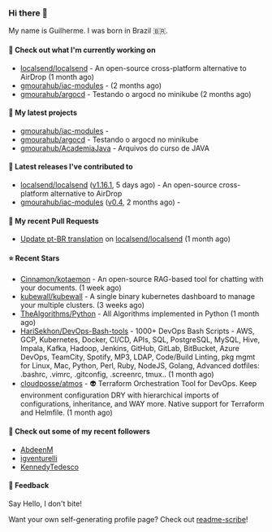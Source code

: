 ### Hi there 👋
My name is Guilherme. I was born in Brazil 🇧🇷.

#### 👷 Check out what I'm currently working on

- [localsend/localsend](https://github.com/localsend/localsend) - An open-source cross-platform alternative to AirDrop (1 month ago)
- [gmourahub/iac-modules](https://github.com/gmourahub/iac-modules) -  (2 months ago)
- [gmourahub/argocd](https://github.com/gmourahub/argocd) - Testando o argocd no minikube (2 months ago)

#### 🌱 My latest projects

- [gmourahub/iac-modules](https://github.com/gmourahub/iac-modules) - 
- [gmourahub/argocd](https://github.com/gmourahub/argocd) - Testando o argocd no minikube
- [gmourahub/AcademiaJava](https://github.com/gmourahub/AcademiaJava) - Arquivos do curso de JAVA

#### 🔭 Latest releases I've contributed to

- [localsend/localsend](https://github.com/localsend/localsend) ([v1.16.1](https://github.com/localsend/localsend/releases/tag/v1.16.1), 5 days ago) - An open-source cross-platform alternative to AirDrop
- [gmourahub/iac-modules](https://github.com/gmourahub/iac-modules) ([v0.4](https://github.com/gmourahub/iac-modules/releases/tag/v0.4), 2 months ago) - 

#### 🔨 My recent Pull Requests

- [Update pt-BR translation](https://github.com/localsend/localsend/pull/1809) on [localsend/localsend](https://github.com/localsend/localsend) (1 month ago)

#### ⭐ Recent Stars

- [Cinnamon/kotaemon](https://github.com/Cinnamon/kotaemon) - An open-source RAG-based tool for chatting with your documents. (1 week ago)
- [kubewall/kubewall](https://github.com/kubewall/kubewall) - A single binary kubernetes dashboard to manage your multiple clusters. (3 weeks ago)
- [TheAlgorithms/Python](https://github.com/TheAlgorithms/Python) - All Algorithms implemented in Python (1 month ago)
- [HariSekhon/DevOps-Bash-tools](https://github.com/HariSekhon/DevOps-Bash-tools) - 1000&#43; DevOps Bash Scripts - AWS, GCP, Kubernetes, Docker, CI/CD, APIs, SQL, PostgreSQL, MySQL, Hive, Impala, Kafka, Hadoop, Jenkins, GitHub, GitLab, BitBucket, Azure DevOps, TeamCity, Spotify, MP3, LDAP, Code/Build Linting, pkg mgmt for Linux, Mac, Python, Perl, Ruby, NodeJS, Golang, Advanced dotfiles: .bashrc, .vimrc, .gitconfig, .screenrc, tmux.. (1 month ago)
- [cloudposse/atmos](https://github.com/cloudposse/atmos) - 👽 Terraform Orchestration Tool for DevOps. Keep environment configuration DRY with hierarchical imports of configurations, inheritance, and WAY more. Native support for Terraform and Helmfile. (1 month ago)

#### 👯 Check out some of my recent followers

- [AbdeenM](https://github.com/AbdeenM)
- [igventurelli](https://github.com/igventurelli)
- [KennedyTedesco](https://github.com/KennedyTedesco)

#### 💬 Feedback

Say Hello, I don't bite!

Want your own self-generating profile page? Check out [readme-scribe](https://github.com/muesli/readme-scribe)!

